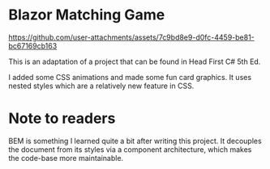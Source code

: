 ﻿# Blazor Matching Game

https://github.com/user-attachments/assets/7c9bd8e9-d0fc-4459-be81-bc67169cb163

This is an adaptation of a project that can be found in Head First C# 5th Ed.

I added some CSS animations and made some fun card graphics.
It uses nested styles which are a relatively new feature in CSS.

# Note to readers

BEM is something I learned quite a bit after writing this project. It decouples the document from its styles via
a component architecture, which makes the code-base more maintainable.
